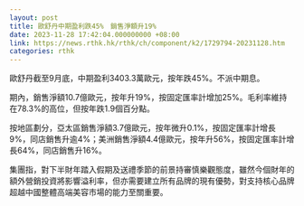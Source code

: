 ```yaml
---
layout: post
title: 歐舒丹中期盈利跌45%　銷售淨額升19%
date: 2023-11-28 17:42:04.000000000 +08:00
link: https://news.rthk.hk/rthk/ch/component/k2/1729794-20231128.htm
categories: rthk
---
```


歐舒丹截至9月底，中期盈利3403.3萬歐元，按年跌45%。不派中期息。

期內，銷售淨額10.7億歐元，按年升19%，按固定匯率計增加25%。毛利率維持在78.3%的高位，但按年跌1.9個百分點。

按地區劃分，亞太區銷售淨額3.7億歐元，按年微升0.1%，按固定匯率計增長9%，同店銷售升逾4%；美洲銷售淨額4.4億歐元，按年升56%，按固定匯率計增長64%，同店銷售升16%。

集團指，對下半財年踏入假期及送禮季節的前景持審慎樂觀態度，雖然今個財年的額外營銷投資將影響溢利率，但亦需要建立所有品牌的現有優勢，對支持核心品牌超越中國整體高端美容市場的能力至關重要。
